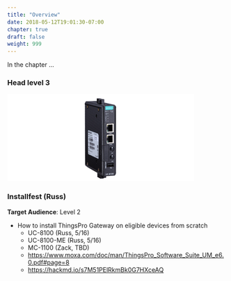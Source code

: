 ```yaml
---
title: "Overview"
date: 2018-05-12T19:01:30-07:00
chapter: true
draft: false
weight: 999
---
```


In the chapter ...




### Head level 3


![](images/uc8100.jpg)





### Installfest (Russ)
**Target Audience**: Level 2
- How to install ThingsPro Gateway on eligible devices from scratch
    - UC-8100 (Russ, 5/16)
    - UC-8100-ME (Russ, 5/16)
    - MC-1100 (Zack, TBD)
    - https://www.moxa.com/doc/man/ThingsPro_Software_Suite_UM_e6.0.pdf#page=8
    - https://hackmd.io/s7M51PElRkmBk0G7HXceAQ


